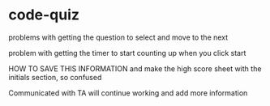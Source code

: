 # code-quiz

problems with getting the question to select and move to the next

problem with getting the timer to start counting up when you click start

HOW TO SAVE THIS INFORMATION and make the high score sheet with the initials section, so confused

Communicated with TA will continue working and add more information